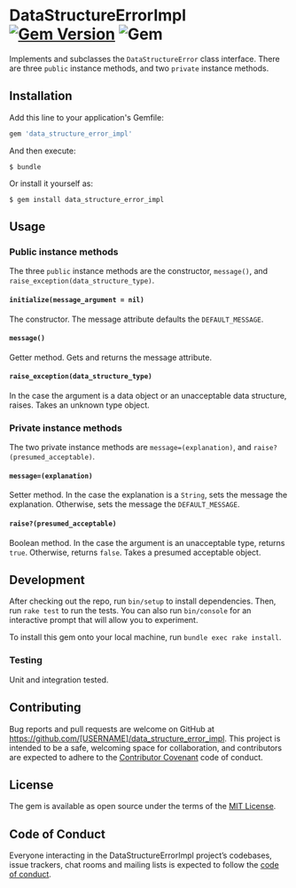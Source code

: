 # DataStructureErrorImpl [![Gem Version](https://badge.fury.io/rb/data_structure_error_impl.svg)](https://badge.fury.io/rb/data_structure_error_impl) ![Gem](https://img.shields.io/gem/dt/data_structure_error_impl)

Implements and subclasses the `DataStructureError`
class interface. There are three `public` instance methods, and two `private` 
instance methods.

## Installation

Add this line to your application's Gemfile:

```ruby
gem 'data_structure_error_impl'
```

And then execute:

    $ bundle

Or install it yourself as:

    $ gem install data_structure_error_impl

## Usage

### Public instance methods
The three `public` instance methods are the constructor, `message()`, and 
`raise_exception(data_structure_type)`.

#### `initialize(message_argument = nil)`
The constructor. The message attribute defaults the `DEFAULT_MESSAGE`.

#### `message()`

Getter method. Gets and returns the message attribute.

#### `raise_exception(data_structure_type)`

In the case the argument is a data object or an unacceptable data structure, 
raises. Takes an unknown type object.

### Private instance methods
The two private instance methods are `message=(explanation)`, and 
`raise?(presumed_acceptable)`.

#### `message=(explanation)`

Setter method. In the case the explanation is a `String`, sets the message the 
explanation. Otherwise, sets the message the `DEFAULT_MESSAGE`.

#### `raise?(presumed_acceptable)`

Boolean method. In the case the argument is an unacceptable type, returns 
`true`. Otherwise, returns `false`. Takes a presumed acceptable object.

## Development

After checking out the repo, run `bin/setup` to install dependencies. Then, 
run `rake test` to run the tests. You can also run `bin/console` for an 
interactive prompt that will allow you to experiment.

To install this gem onto your local machine, run `bundle exec rake install`.

### Testing

Unit and integration tested.

## Contributing

Bug reports and pull requests are welcome on GitHub at 
https://github.com/[USERNAME]/data_structure_error_impl. This project is 
intended to be a safe, welcoming space for collaboration, and contributors are 
expected to adhere to the 
[Contributor Covenant](http://contributor-covenant.org) code of conduct.

## License

The gem is available as open source under the terms of the 
[MIT License](https://opensource.org/licenses/MIT).

## Code of Conduct

Everyone interacting in the DataStructureErrorImpl project’s codebases, issue 
trackers, chat rooms and mailing lists is expected to follow the 
[code of conduct](https://github.com/[USERNAME]/data_structure_error_impl/blob/master/CODE_OF_CONDUCT.md).

